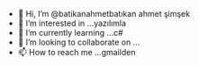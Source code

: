 - 👋 Hi, I’m @batikanahmetbatıkan ahmet şimşek
- 👀 I’m interested in ...yazılımla
- 🌱 I’m currently learning ...c#
- 💞️ I’m looking to collaborate on ...
- 📫 How to reach me ...gmailden

<!---
batikanahmet/batikanahmet is a ✨ special ✨ repository because its `README.md` (this file) appears on your GitHub profile.
You can click the Preview link to take a look at your changes.
--->
